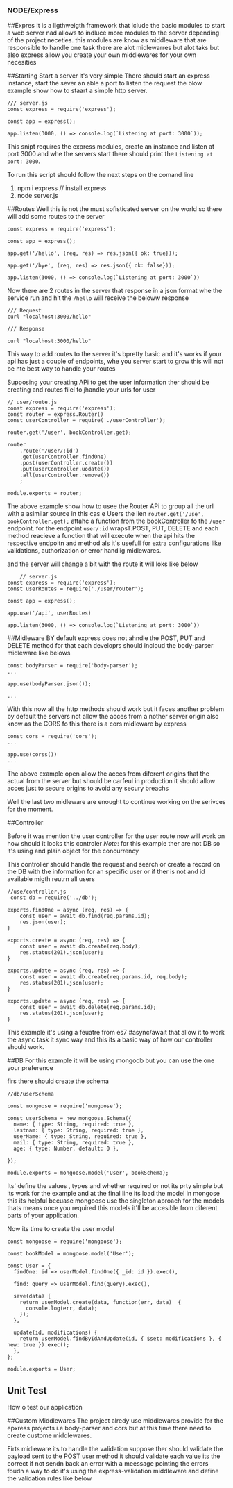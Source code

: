### NODE/Express

##Expres 
It is a ligthweigth framework that iclude the basic modules to start a web server nad allows to indluce more modules to the server depending of the project neceties. this modules are know as middleware that are responsible to handle one task there are alot midlewarres but alot taks but also express allow you create your own middlewares for your own necesities

##Starting
Start a server it's very simple There should start an express instance, start the sever an able a port to listen the request the blow example show how to staart a simple http server.

```
/// server.js
const express = require('express');

const app = express();

app.listen(3000, () => console.log(`Listening at port: 3000`));

```

This snipt requires the express modules, create an instance and listen at port 3000  and whe the servers start there should print  the `Listening at port: 3000`.

To run this script should follow the next steps on the comand line

1. npm i express   // install express
2. node server.js


##Routes
Well this is not the must sofisticated server on the world so there will add some routes to the server 

```
const express = require('express');

const app = express();

app.get('/hello', (req, res) => res.json({ ok: true}));

app.get('/bye', (req, res) => res.json({ ok: false}));

app.listen(3000, () => console.log(`Listening at port: 3000`))

```
Now there are 2 routes in the server that response in a json format whe the service run and hit the `/hello` will receive the beloww response

```
/// Request
curl "localhost:3000/hello"

/// Response

curl "localhost:3000/hello"

```

This way  to add routes to the server it's bpretty basic and it's works if your api has just a couple of endpoints, whe you server start to grow this will not be hte best way to handle your routes

Supposing your creating APi to get the user information ther should be creating and routes filel to jhandle your urls for user

```
// user/route.js
const express = require('express');
const router = express.Router()
const userController = require('./userController');

router.get('/user', bookController.get);

router
    .route('/user/:id')
    .get(userController.findOne)
    .post(userController.create())
    .put(userController.uodate())
    .all(userController.remove())
    ;

module.exports = router;
```

The above example show how to usee the Router APi to group all the url with a asimilar source in this cas e Users the lien `router.get('/use', bookController.get);` attahc a function from the bookController fo the `/user` endpoint. for the endpoint `user/:id` wrapsT.POST, PUT, DELETE and each method reacieve a function that will execute when the api hits the respective endpoitn and method als it's usefull for extra configurations like validations, authorization or error handlig  midlewares.

and the server will change a bit with the route it will loks like below

```
    // server.js
const express = require('express');
const userRoutes = require('./user/router');

const app = express();

app.use('/api', userRoutes)

app.listen(3000, () => console.log(`Listening at port: 3000`))

```
##Midleware
BY default express does not ahndle the POST, PUT and DELETE method for that each developrs should incloud the body-parser midleware like belows

```
const bodyParser = require('body-parser');
...

app.use(bodyParser.json());

...

```
With this now all the http methods should work but  it faces another problem by default the servers not allow the acces from a nother server origin also know as the CORS fo this there is a cors midleware by express

```
const cors = require('cors');
...

app.use(corss())
...

```
The above example open allow the acces from diferent origins that the actual from the server but should be carfeul in production it should allow acces just to secure origins to avoid any secury breachs

Well the last two midleware are enought to continue working on the serivces for the moment.


##Controller

Before it was mention the user controller for the user route now will work on how should it looks this controler 
*Note*: for this example ther are not DB so it's using and plain object for the concurrency

This controller should handle the request and search or create a record on the DB with the information for an specific user or if ther is not and id available migth reutrn all users

```
//use/controller.js
 const db = require('../db');

exports.findOne = async (req, res) => {
    const user = await db.find(req.params.id);
    res.json(user);
} 

exports.create = async (req, res) => {
    const user = await db.create(req.body);
    res.status(201).json(user);
}

exports.update = async (req, res) => {
    const user = await db.create(req.params.id, req.body);
    res.status(201).json(user);
}

exports.update = async (req, res) => {
    const user = await db.delete(req.params.id);
    res.status(201).json(user);
}

```
This example it's using a feuatre from es7 #async/await that allow it to work the async task it  sync way
and this its a basic way of how our controller should work.


##DB
For this example it will be using mongodb but you can use the one your preference

firs there should create the schema
```
//db/userSchema

const mongoose = require('mongoose');

const userSchema = new mongoose.Schema({
  name: { type: String, required: true },
  lastnam: { type: String, required: true },
  userName: { type: String, required: true },
  mail: { type: String, required: true },
  age: { type: Number, default: 0 },
  
});

module.exports = mongoose.model('User', bookSchema);

```
Its' define the values , types and whether required or not its prty simple but its work for the example
and at the final line its load the model in  mongose this its helpful becuase mongoose use the singleton aproach for the models thats means once you required this models it'll be accesible from diferent parts of your application.

Now its time to create the user model

```
const mongoose = require('mongoose');

const bookModel = mongoose.model('User');

const User = {
  findOne: id => userModel.findOne({ _id: id }).exec(),

  find: query => userModel.find(query).exec(),

  save(data) {
    return userModel.create(data, function(err, data)  {
      console.log(err, data);
    });
  },

  update(id, modifications) {
    return userModel.findByIdAndUpdate(id, { $set: modifications }, { new: true }).exec();
  },
};

module.exports = User;

```

## Unit Test
How o test our application


##Custom Middlewares
The project alredy use middlewares provide for the epxress projects i.e body-parser and cors but at this time there need to create custome middlewares.

Firts midleware its to handle the validation suppose ther should validate the payload sent to the POST user method it should validate each value its the correct if not sendn back an error with a meessage pointing the errors foudn a way to do it's using the express-validation middleware and define the validation rules  like below

